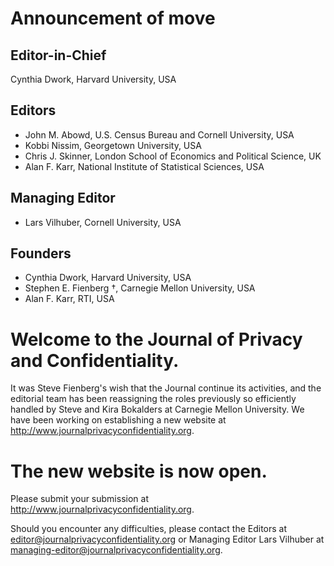 # Announcement of move
## Editor-in-Chief
Cynthia Dwork, Harvard University, USA

## Editors
- John M. Abowd, U.S. Census Bureau and Cornell University, USA
- Kobbi Nissim, Georgetown University, USA
- Chris J. Skinner, London School of Economics and Political Science, UK
- Alan F. Karr, National Institute of Statistical Sciences, USA

## Managing Editor
- Lars Vilhuber, Cornell University, USA

## Founders
- Cynthia Dwork, Harvard University, USA
- Stephen E. Fienberg †, Carnegie Mellon University, USA
- Alan F. Karr, RTI, USA


# Welcome to the Journal of Privacy and Confidentiality.

It was Steve Fienberg's wish that the Journal continue its activities, and the editorial team has been reassigning the roles previously so efficiently handled by Steve and Kira Bokalders at Carnegie Mellon University. We have been working on establishing a new website at http://www.journalprivacyconfidentiality.org.

# The new website is now open.

Please submit your submission at http://www.journalprivacyconfidentiality.org.

Should you encounter any difficulties, please contact the Editors at [editor@journalprivacyconfidentiality.org](mailto:editor@journalprivacyconfidentiality.org)  or Managing Editor Lars Vilhuber at [managing-editor@journalprivacyconfidentiality.org](managing-editor@journalprivacyconfidentiality.org).
